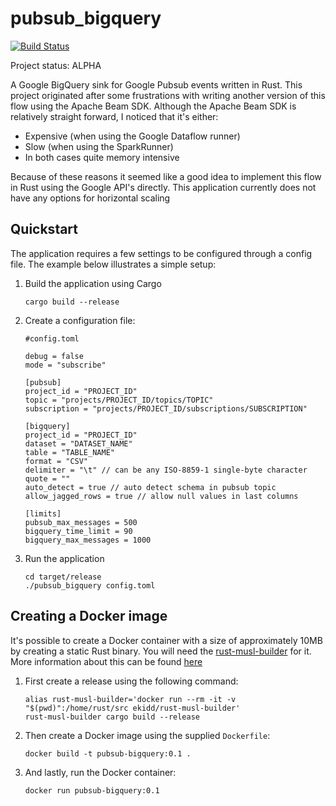 # pubsub_bigquery

[![Build Status](https://travis-ci.org/zwennesm/pubsub_bigquery.svg?branch=master)](https://travis-ci.org/zwennesm/pubsub_bigquery)

Project status: ALPHA

A Google BigQuery sink for Google Pubsub events written in Rust. This project originated after
some frustrations with writing another version of this flow using the Apache Beam SDK. Although
the Apache Beam SDK is relatively straight forward, I noticed that it's either:

* Expensive (when using the Google Dataflow runner)
* Slow (when using the SparkRunner)
* In both cases quite memory intensive

Because of these reasons it seemed like a good idea to implement this flow in Rust using the
Google API's directly. This application currently does not have any options for horizontal scaling

## Quickstart

The application requires a few settings to be configured through a config file. The example
below illustrates a simple setup:

1. Build the application using Cargo
   
    ```
    cargo build --release
    ```

2. Create a configuration file:
   
    ```
    #config.toml
    
    debug = false
    mode = "subscribe"
    
    [pubsub]
    project_id = "PROJECT_ID"
    topic = "projects/PROJECT_ID/topics/TOPIC"
    subscription = "projects/PROJECT_ID/subscriptions/SUBSCRIPTION"

    [bigquery]
    project_id = "PROJECT_ID"
    dataset = "DATASET_NAME"
    table = "TABLE_NAME"
    format = "CSV"
    delimiter = "\t" // can be any ISO-8859-1 single-byte character
    quote = ""
    auto_detect = true // auto detect schema in pubsub topic
    allow_jagged_rows = true // allow null values in last columns
    
    [limits]
    pubsub_max_messages = 500
    bigquery_time_limit = 90
    bigquery_max_messages = 1000
    ```
    
3. Run the application
    
    ```
    cd target/release
    ./pubsub_bigquery config.toml
    ```

## Creating a Docker image

It's possible to create a Docker container with a size of approximately 10MB by creating a static
Rust binary. You will need the [rust-musl-builder](https://github.com/emk/rust-musl-builder) for it.
More information about this can be found [here](https://blog.semicolonsoftware.de/building-minimal-docker-containers-for-rust-applications/)

1. First create a release using the following command:

    ```
    alias rust-musl-builder='docker run --rm -it -v "$(pwd)":/home/rust/src ekidd/rust-musl-builder'
    rust-musl-builder cargo build --release
    ```

2. Then create a Docker image using the supplied `Dockerfile`:

    ```
    docker build -t pubsub-bigquery:0.1 .
    ```
    
3. And lastly, run the Docker container:

    ```
    docker run pubsub-bigquery:0.1
    ```